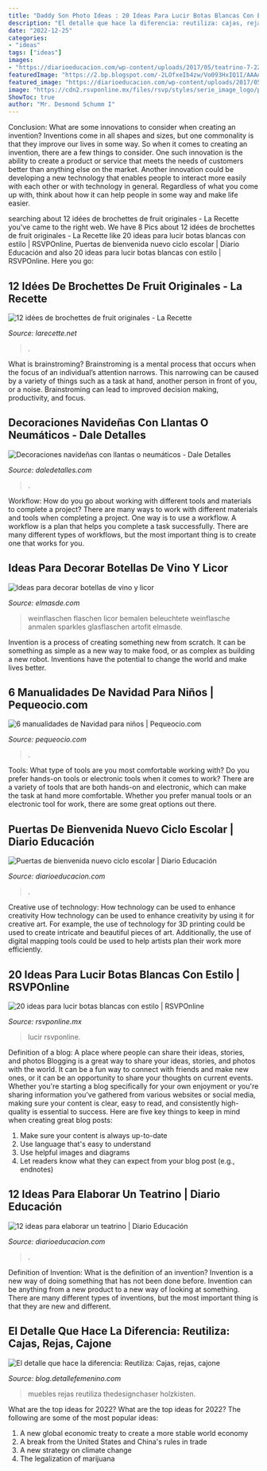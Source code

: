 ```yaml
---
title: "Daddy Son Photo Ideas : 20 Ideas Para Lucir Botas Blancas Con Estilo"
description: "El detalle que hace la diferencia: reutiliza: cajas, rejas, cajone"
date: "2022-12-25"
categories:
- "ideas"
tags: ["ideas"]
images:
- "https://diarioeducacion.com/wp-content/uploads/2017/05/teatrino-7-225x300.jpg"
featuredImage: "https://2.bp.blogspot.com/-2LOfxeIb4zw/Vo093HxIQ1I/AAAAAAAAILo/d7JcKbUNpb4/s1600/ideas%2Bpara%2Breuso%2Bde%2Brejas.jpg"
featured_image: "https://diarioeducacion.com/wp-content/uploads/2017/05/teatrino-7-225x300.jpg"
image: "https://cdn2.rsvponline.mx/files/rsvp/styles/serie_image_logo/public/images/galleries/2018/th3_18.jpg"
ShowToc: true
author: "Mr. Desmond Schumm I"
---
```



Conclusion: What are some innovations to consider when creating an invention?
Inventions come in all shapes and sizes, but one commonality is that they improve our lives in some way. So when it comes to creating an invention, there are a few things to consider. One such innovation is the ability to create a product or service that meets the needs of customers better than anything else on the market. Another innovation could be developing a new technology that enables people to interact more easily with each other or with technology in general. Regardless of what you come up with, think about how it can help people in some way and make life easier.

	

		
searching about 12 idées de brochettes de fruit originales - La Recette you've came to the right web. We have 8 Pics about 12 idées de brochettes de fruit originales - La Recette like 20 ideas para lucir botas blancas con estilo | RSVPOnline, Puertas de bienvenida nuevo ciclo escolar | Diario Educación and also 20 ideas para lucir botas blancas con estilo | RSVPOnline. Here you go:
		
    
## 12 Idées De Brochettes De Fruit Originales - La Recette

<img loading=lazy src="https://larecette.net/wp-content/uploads/2015/03/11070737_10152803680807825_9160589441016240271_n.jpg" onerror="this.onerror=null;this.src='https://tse4.mm.bing.net/th?id=OIP.8ebVvk2LQVT_ag74HHXfTQHaLH&amp;pid=15.1';" alt="12 idées de brochettes de fruit originales - La Recette">

_Source: larecette.net_

>. 

	

What is brainstroming? Brainstroming is a mental process that occurs when the focus of an individual’s attention narrows. This narrowing can be caused by a variety of things such as a task at hand, another person in front of you, or a noise. Brainstroming can lead to improved decision making, productivity, and focus.

    
## Decoraciones Navideñas Con Llantas O Neumáticos - Dale Detalles

<img loading=lazy src="https://i2.wp.com/www.daledetalles.com/wp-content/uploads/2016/12/navidad-con-llantas5.jpg" onerror="this.onerror=null;this.src='https://tse1.mm.bing.net/th?id=OIP.36XJ7RiFPc7I4AjMCOjx3QHaJ4&amp;pid=15.1';" alt="Decoraciones navideñas con llantas o neumáticos - Dale Detalles">

_Source: daledetalles.com_

>. 

	

Workflow: How do you go about working with different tools and materials to complete a project?
There are many ways to work with different materials and tools when completing a project. One way is to use a workflow. A workflow is a plan that helps you complete a task successfully. There are many different types of workflows, but the most important thing is to create one that works for you.

    
## Ideas Para Decorar Botellas De Vino Y Licor

<img loading=lazy src="http://elmasde.com/wp-content/uploads/2015/09/Ideas-para-decorar-botellas-de-vino-y-licor-6.jpg" onerror="this.onerror=null;this.src='https://tse1.mm.bing.net/th?id=OIP.H5YGaxAb_XZKgGWBSg7crwAAAA&amp;pid=15.1';" alt="Ideas para decorar botellas de vino y licor">

_Source: elmasde.com_

>weinflaschen flaschen licor bemalen beleuchtete weinflasche anmalen sparkles glasflaschen artofit elmasde. 

	

Invention is a process of creating something new from scratch. It can be something as simple as a new way to make food, or as complex as building a new robot. Inventions have the potential to change the world and make lives better.

    
## 6 Manualidades De Navidad Para Niños | Pequeocio.com

<img loading=lazy src="https://www.pequeocio.com/wp-content/uploads/2015/11/manualidades-navidad-2.jpg" onerror="this.onerror=null;this.src='https://tse2.mm.bing.net/th?id=OIP.SFKFZsvYZOyg9ixz2FTXJQHaLH&amp;pid=15.1';" alt="6 manualidades de Navidad para niños | Pequeocio.com">

_Source: pequeocio.com_

>. 

	

Tools: What type of tools are you most comfortable working with?
Do you prefer hands-on tools or electronic tools when it comes to work? There are a variety of tools that are both hands-on and electronic, which can make the task at hand more comfortable. Whether you prefer manual tools or an electronic tool for work, there are some great options out there.

    
## Puertas De Bienvenida Nuevo Ciclo Escolar | Diario Educación

<img loading=lazy src="https://diarioeducacion.com/wp-content/uploads/2019/08/Puertas-bienvenida-14.jpg" onerror="this.onerror=null;this.src='https://tse3.mm.bing.net/th?id=OIP.UUF1yj6ZgL_bfEVaZKmZywHaJ3&amp;pid=15.1';" alt="Puertas de bienvenida nuevo ciclo escolar | Diario Educación">

_Source: diarioeducacion.com_

>. 

	

Creative use of technology: How technology can be used to enhance creativity
How technology can be used to enhance creativity by using it for creative art. For example, the use of technology for 3D printing could be used to create intricate and beautiful pieces of art. Additionally, the use of digital mapping tools could be used to help artists plan their work more efficiently.

    
## 20 Ideas Para Lucir Botas Blancas Con Estilo | RSVPOnline

<img loading=lazy src="https://cdn2.rsvponline.mx/files/rsvp/styles/serie_image_logo/public/images/galleries/2018/th3_18.jpg" onerror="this.onerror=null;this.src='https://tse3.mm.bing.net/th?id=OIP.WYbdDwmleOAC1MyEaT58xQHaLG&amp;pid=15.1';" alt="20 ideas para lucir botas blancas con estilo | RSVPOnline">

_Source: rsvponline.mx_

>lucir rsvponline. 

	

Definition of a blog: A place where people can share their ideas, stories, and photos
Blogging is a great way to share your ideas, stories, and photos with the world. It can be a fun way to connect with friends and make new ones, or it can be an opportunity to share your thoughts on current events. Whether you're starting a blog specifically for your own enjoyment or you're sharing information you've gathered from various websites or social media, making sure your content is clear, easy to read, and consistently high-quality is essential to success. Here are five key things to keep in mind when creating great blog posts: 
1. Make sure your content is always up-to-date 
2. Use language that's easy to understand 
3. Use helpful images and diagrams 
4. Let readers know what they can expect from your blog post (e.g., endnotes) 

    
## 12 Ideas Para Elaborar Un Teatrino | Diario Educación

<img loading=lazy src="https://diarioeducacion.com/wp-content/uploads/2017/05/teatrino-7-225x300.jpg" onerror="this.onerror=null;this.src='https://tse2.mm.bing.net/th?id=OIP.FjtFvse2iXBPTLGqzJG9SQAAAA&amp;pid=15.1';" alt="12 ideas para elaborar un teatrino | Diario Educación">

_Source: diarioeducacion.com_

>. 

	

Definition of Invention: What is the definition of an invention?
Invention is a new way of doing something that has not been done before. Invention can be anything from a new product to a new way of looking at something. There are many different types of inventions, but the most important thing is that they are new and different.

    
## El Detalle Que Hace La Diferencia: Reutiliza: Cajas, Rejas, Cajone

<img loading=lazy src="https://2.bp.blogspot.com/-2LOfxeIb4zw/Vo093HxIQ1I/AAAAAAAAILo/d7JcKbUNpb4/s1600/ideas%2Bpara%2Breuso%2Bde%2Brejas.jpg" onerror="this.onerror=null;this.src='https://tse2.mm.bing.net/th?id=OIP.U-2_D9XdiRImFie-drXUMwHaKh&amp;pid=15.1';" alt="El detalle que hace la diferencia: Reutiliza: Cajas, rejas, cajone">

_Source: blog.detallefemenino.com_

>muebles rejas reutiliza thedesignchaser holzkisten. 

	

What are the top ideas for 2022?
What are the top ideas for 2022? The following are some of the most popular ideas: 
1. A new global economic treaty to create a more stable world economy 
2. A break from the United States and China's rules in trade 
3. A new strategy on climate change 
4. The legalization of marijuana 

